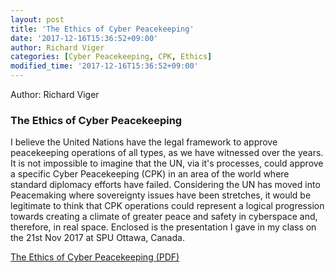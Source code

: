 ```yaml
---
layout: post
title: 'The Ethics of Cyber Peacekeeping'
date: '2017-12-16T15:36:52+09:00'
author: Richard Viger
categories: [Cyber Peacekeeping, CPK, Ethics]
modified_time: '2017-12-16T15:36:52+09:00'
---
```

Author: Richard Viger

### The Ethics of Cyber Peacekeeping
I believe the United Nations have the legal framework to approve peacekeeping operations of all types, as we have witnessed over the years. It is not impossible to imagine that the UN, via it's processes, could approve a specific Cyber Peacekeeping (CPK) in an area of the world where standard diplomacy efforts have failed. Considering the UN has moved into Peacemaking where sovereignty issues have been stretches, it would be legitimate to think that CPK operations could represent a logical progression towards creating a climate of greater peace and safety in cyberspace and, therefore, in real space. Enclosed is the presentation I gave in my class on the 21st Nov 2017 at SPU Ottawa, Canada.

[The Ethics of Cyber Peacekeeping (PDF)](/static/docs/2017-11-21-Cyber-PeaceKeeping-Ethics-V1.pdf)
